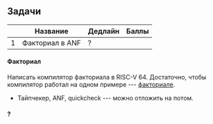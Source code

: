 ## Задачи

|   | Название        | Дедлайн | Баллы |
| - | --------------- | ------- | ----- |
| 1 | Факториал в ANF | ?       |       |



#### Факториал

Написать компилятор факториала в RISC-V 64. Достаточно, чтобы компилятор работал на одном примере --- [факториале](/manytests/typed/010fac_anf.ml).

* Тайпчекер, ANF, quickcheck --- можно отложить на потом.


#### ?

